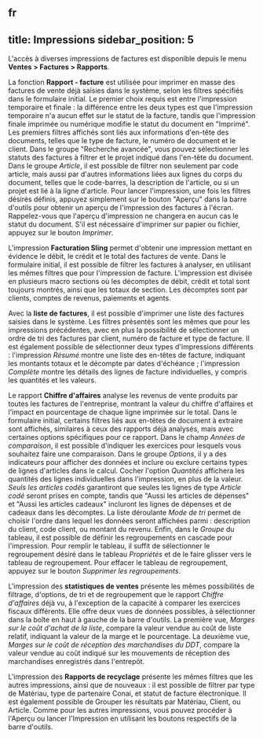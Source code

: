fr
---
title: Impressions
sidebar_position: 5
---

L'accès à diverses impressions de factures est disponible depuis le menu **Ventes > Factures > Rapports**.

La fonction **Rapport - facture** est utilisée pour imprimer en masse des factures de vente déjà saisies dans le système, selon les filtres spécifiés dans le formulaire initial. Le premier choix requis est entre l'impression temporaire et finale : la différence entre les deux types est que l'impression temporaire n'a aucun effet sur le statut de la facture, tandis que l'impression finale imprimée ou numérique modifie le statut du document en "Imprimé". Les premiers filtres affichés sont liés aux informations d'en-tête des documents, telles que le type de facture, le numéro de document et le client. Dans le groupe "Recherche avancée", vous pouvez sélectionner les statuts des factures à filtrer et le projet indiqué dans l'en-tête du document.
Dans le groupe *Article*, il est possible de filtrer non seulement par code article, mais aussi par d'autres informations liées aux lignes du corps du document, telles que le code-barres, la description de l'article, ou si un projet est lié à la ligne d'article.
Pour lancer l'impression, une fois les filtres désirés définis, appuyez simplement sur le bouton "Aperçu" dans la barre d'outils pour obtenir un aperçu de l'impression des factures à l'écran. Rappelez-vous que l'aperçu d'impression ne changera en aucun cas le statut du document. S'il est nécessaire d'imprimer sur papier ou fichier, appuyez sur le bouton *Imprimer*.

L'impression **Facturation Sling** permet d'obtenir une impression mettant en évidence le débit, le crédit et le total des factures de vente.
Dans le formulaire initial, il est possible de filtrer les factures à analyser, en utilisant les mêmes filtres que pour l'impression de facture. L'impression est divisée en plusieurs macro sections où les décomptes de débit, crédit et total sont toujours montrés, ainsi que les totaux de section. Les décomptes sont par clients, comptes de revenus, paiements et agents.

Avec la **liste de factures**, il est possible d'imprimer une liste des factures saisies dans le système.
Les filtres présentés sont les mêmes que pour les impressions précédentes, avec en plus la possibilité de sélectionner un ordre de tri des factures par client, numéro de facture et type de facture. Il est également possible de sélectionner deux types d'impressions différents : l'impression *Résumé* montre une liste des en-têtes de facture, indiquant les montants totaux et le décompte par dates d'échéance ; l'impression *Complète* montre les détails des lignes de facture individuelles, y compris les quantités et les valeurs.

Le rapport **Chiffre d'affaires** analyse les revenus de vente produits par toutes les factures de l'entreprise, montrant la valeur du chiffre d'affaires et l'impact en pourcentage de chaque ligne imprimée sur le total.
Dans le formulaire initial, certains filtres liés aux en-têtes de document à extraire sont affichés, similaires à ceux des rapports déjà analysés, mais avec certaines options spécifiques pour ce rapport.
Dans le champ *Années de comparaison*, il est possible d'indiquer les exercices pour lesquels vous souhaitez faire une comparaison. Dans le groupe *Options*, il y a des indicateurs pour afficher des données et inclure ou exclure certains types de lignes d'articles dans le calcul. Cocher l'option *Quantités* affichera les quantités des lignes individuelles dans l'impression, en plus de la valeur. *Seuls les articles codés* garantiront que seules les lignes de type *Article codé* seront prises en compte, tandis que "Aussi les articles de dépenses" et "Aussi les articles cadeaux" incluront les lignes de dépenses et de cadeaux dans les décomptes. La liste déroulante *Mode de tri* permet de choisir l'ordre dans lequel les données seront affichées parmi : description du client, code client, ou montant du revenu. Enfin, dans le *Groupe* du tableau, il est possible de définir les regroupements en cascade pour l'impression. Pour remplir le tableau, il suffit de sélectionner le regroupement désiré dans le tableau *Propriétés* et de le faire glisser vers le tableau de regroupement. Pour effacer le tableau de regroupement, appuyez sur le bouton *Supprimer les regroupements*.

L'impression des **statistiques de ventes** présente les mêmes possibilités de filtrage, d'options, de tri et de regroupement que le rapport *Chiffre d'affaires* déjà vu, à l'exception de la capacité à comparer les exercices fiscaux différents. Elle offre deux vues de données possibles, à sélectionner dans la boîte en haut à gauche de la barre d'outils. La première vue, *Marges sur le coût d'achat de la liste*, compare la valeur vendue au coût de liste relatif, indiquant la valeur de la marge et le pourcentage. La deuxième vue, *Marges sur le coût de réception des marchandises du DDT*, compare la valeur vendue au coût indiqué sur les mouvements de réception des marchandises enregistrés dans l'entrepôt.

L'impression des **Rapports de recyclage** présente les mêmes filtres que les autres impressions, ainsi que de nouveaux : il est possible de filtrer par type de Matériau, type de partenaire Conai, et statut de facture électronique. Il est également possible de Grouper les résultats par Matériau, Client, ou Article.
Comme pour les autres impressions, vous pouvez procéder à l'Aperçu ou lancer l'Impression en utilisant les boutons respectifs de la barre d'outils.
